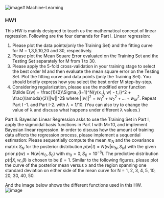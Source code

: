 ![image](https://github.com/yinghua8/Machine-Learning/assets/71891722/651f49bd-3976-41b2-8439-dddd8d8d8212)# Machine-Learning
### HW1
This HW is mainly designed to teach us the mathematical concept of linear regression. Following are the four demands for Part I. Linear regression:

1. Please plot the data points(only the Training Set) and the fitting curve for M = 1,3,5,10,20 and 30, respectively.
2. Please plot the Mean Square Error evaluated on the Training Set and the Testing Set separately for M from 1 to 30. 
3. Please apply the 5-fold cross-validation in your training stage to select the best order M and then evaluate the mean square error on the Testing Set. Plot the fitting curve and data points (only the Training Set). You should briefly express how you select the best order M step-by-step.
4. Considering regularization, please use the modified error function $\tilde E(w) = \frac{1}{2}\Sigma_{i=1}^N{y(x_i, w) - t_i}^2 + \frac{\lambda}{2}||w||^2$ where $||w||^2 = w_1^2 + w_2^2 + ... + w_M^2$. Repeat Part I -1. and Part I-2. with $\lambda = 1/10$. (You can also try to change the value of λ and discuss what happens under different λ values.)

Part II. Bayesian Linear Regression asks to use the Training Set in Part I, apply the sigmoidal basis functions in Part I with M=10, and implement Bayesian linear regression. In order to discuss how the amount of training data affects the regression process, please implement a sequential estimation: Please sequentially compute the mean $m_N$ and the covariance matrix $S_N$ for the posterior distribution $p(w|t) = N(w|m_N, S_N)$ with the given prior $p(w) = N(w|m_0, S_0)$ with $m_0 = 0, S_0 = 10^{-6}I$. The predictive distribution $p(t|X, w, \beta)$ is chosen to be $\beta = 1$. Similar to the following figures, please plot the curve of the posterior mean versus x and the region spanning one standard deviation on either side of the mean curve for N = 1, 2, 3, 4, 5, 10, 20, 30, 40, 50.

And the image below shows the different functions used in this HW.
![image](https://github.com/yinghua8/Machine-Learning/assets/71891722/b9e32fb4-12b7-4c54-80e2-91395ceddaf6)

